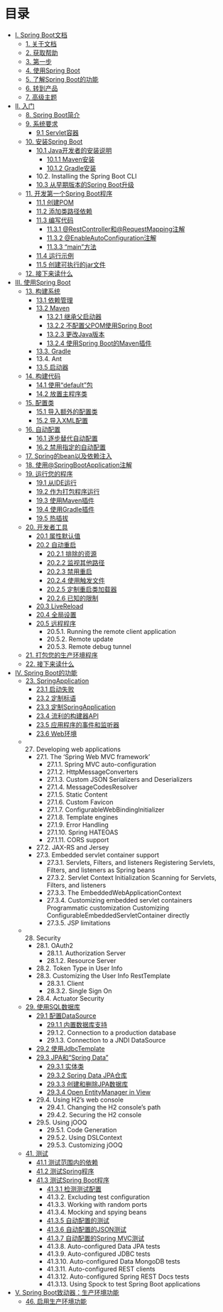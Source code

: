 # 目录

* [I. Spring Boot文档](I.Spring_Boot_Documentation/README.md)
    * [1. 关于文档](I.Spring_Boot_Documentation/1.About_the_documentation.md)
    * [2. 获取帮助](I.Spring_Boot_Documentation/2.Getting_help.md)
    * [3. 第一步](I.Spring_Boot_Documentation/3.First_steps.md)
    * [4. 使用Spring Boot](I.Spring_Boot_Documentation/4.Working_with_Spring_Boot.md)
    * [5. 了解Spring Boot的功能](I.Spring_Boot_Documentation/5.Learning_about_Spring_Boot_features.md)
    * [6. 转到产品](I.Spring_Boot_Documentation/6.Moving_to_production.md)
    * [7. 高级主题](I.Spring_Boot_Documentation/7.Advanced_topics.md)
* [II. 入门](II.Getting_started/README.md)
    * [8. Spring Boot简介](II.Getting_started/8.Introducing_Spring_Boot.md)
    * [9. 系统要求](II.Getting_started/9.System_Requirements.md)
        * [9.1 Servlet容器](II.Getting_started/9.System_Requirements.md#91-servlet容器)
    * [10. 安装Spring Boot](II.Getting_started/10.Installing_Spring_Boot.md)
        * [10.1 Java开发者的安装说明](II.Getting_started/10.1.Installation_instructions_for_the_Java_developer.md)
            * [10.1.1 Maven安装](II.Getting_started/10.1.1.Maven_installation.md)
            * [10.1.2 Gradle安装](II.Getting_started/10.1.2.Gradle_installation.md)
        * 10.2. Installing the Spring Boot CLI
        * [10.3 从早期版本的Spring Boot升级](II.Getting_started/10.3.Upgrading_from_an_earlier_version_of_Spring_Boot.md)
    * [11. 开发第一个Spring Boot程序](II.Getting_started/11.Developing_your_first_Spring_Boot_application.md)
        * [11.1 创建POM](II.Getting_started/11.1.Creating_the_POM.md)
        * [11.2 添加类路径依赖](II.Getting_started/11.2.Adding_classpath_dependencies.md)
        * [11.3 编写代码](II.Getting_started/11.3.Writing_the_code.md)
            * [11.3.1 @RestController和@RequestMapping注解](II.Getting_started/11.3.1.The_@RestController_and_@RequestMapping_annotations.md)
            * [11.3.2 @EnableAutoConfiguration注解](II.Getting_started/11.3.2.The_@EnableAutoConfiguration_annotation.md)
            * [11.3.3 “main”方法](II.Getting_started/11.3.3.The_“main”_method.md)
        * [11.4 运行示例](II.Getting_started/11.4.Running_the_example.md)
        * [11.5 创建可执行的jar文件](II.Getting_started/11.5.Creating_an_executable_jar.md)
    * [12. 接下来读什么](II.Getting_started/12.What_to_read_next.md)
* [III. 使用Spring Boot](III.Using_Spring_Boot/README.md)
    * [13. 构建系统](III.Using_Spring_Boot/13.Build_systems.md)
        * [13.1 依赖管理](III.Using_Spring_Boot/13.1.Dependency_management.md)
        * [13.2 Maven](III.Using_Spring_Boot/13.2.Maven.md)
            * [13.2.1 继承父启动器](III.Using_Spring_Boot/13.2.1.Inheriting_the_starter_parent.md)
            * [13.2.2 不配置父POM使用Spring  Boot](III.Using_Spring_Boot/13.2.2.Using_Spring_Boot_without_the_parent_POM.md)
            * [13.2.3 更改Java版本](III.Using_Spring_Boot/13.2.3.Changing_the_Java_version.md)
            * [13.2.4 使用Spring Boot的Maven插件](III.Using_Spring_Boot/13.2.4.Using_the_Spring_Boot_Maven_plugin.md)
        * [13.3. Gradle](III.Using_Spring_Boot/13.3.Gradle.md)
        * 13.4. Ant
        * [13.5 启动器](III.Using_Spring_Boot/13.5.Starters.md)
    * [14. 构建代码](III.Using_Spring_Boot/14.Structuring_your_code.md)
        * [14.1 使用“default”包](III.Using_Spring_Boot/14.Structuring_your_code.md#141-使用default包)
        * [14.2 放置主程序类](III.Using_Spring_Boot/14.Structuring_your_code.md#142-放置主程序类)
    * [15. 配置类](III.Using_Spring_Boot/15.Configuration_classes.md)
        * [15.1 导入额外的配置类](III.Using_Spring_Boot/15.Configuration_classes.md#151-导入额外的配置类)
        * [15.2 导入XML配置](III.Using_Spring_Boot/15.Configuration_classes.md#152-导入XML配置)
    * [16. 自动配置](III.Using_Spring_Boot/16.Auto-configuration.md)
        * [16.1 逐步替代自动配置](III.Using_Spring_Boot/16.Auto-configuration.md#161-逐步替代自动配置)
        * [16.2 禁用指定的自动配置](III.Using_Spring_Boot/16.Auto-configuration.md#162-禁用指定的自动配置)
    * [17. Spring的bean以及依赖注入](III.Using_Spring_Boot/17.Spring_Beans_and_dependency_injection.md)
    * [18. 使用@SpringBootApplication注解](III.Using_Spring_Boot/18.Using_the_@SpringBootApplication_annotation.md)
    * [19. 运行您的程序](III.Using_Spring_Boot/19.Running_your_application.md)
        * [19.1 从IDE运行](III.Using_Spring_Boot/19.1.Running_from_an_IDE.md)
        * [19.2 作为打包程序运行](III.Using_Spring_Boot/19.2.Running_as_a_packaged_application.md)
        * [19.3 使用Maven插件](III.Using_Spring_Boot/19.3.Using_the_Maven_plugin.md)
        * [19.4 使用Gradle插件](III.Using_Spring_Boot/19.4.Using_the_Gradle_plugin.md)
        * [19.5 热插拔](III.Using_Spring_Boot/19.5.Hot_swapping.md)
    * [20. 开发者工具](III.Using_Spring_Boot/20.Developer_tools.md)
        * [20.1 属性默认值](III.Using_Spring_Boot/20.1.Property_defaults.md)
        * [20.2 自动重启](III.Using_Spring_Boot/20.2.Automatic_restart.md)
            * [20.2.1 排除的资源](III.Using_Spring_Boot/20.2.1.Excluding_resources.md)
            * [20.2.2 监视其他路径](III.Using_Spring_Boot/20.2.2.Watching_additional_paths.md)
            * [20.2.3 禁用重启](III.Using_Spring_Boot/20.2.3.Disabling_restart.md)
            * [20.2.4 使用触发文件](III.Using_Spring_Boot/20.2.4.Using_a_trigger_file.md)
            * [20.2.5 定制重启类加载器](III.Using_Spring_Boot/20.2.5.Customizing_the_restart_classloader.md)
            * [20.2.6 已知的限制](III.Using_Spring_Boot/20.2.6.Known_limitations.md)
        * [20.3 LiveReload](III.Using_Spring_Boot/20.3.LiveReload.md)
        * [20.4 全局设置](III.Using_Spring_Boot/20.4.Global_settings.md)
        * [20.5 远程程序](III.Using_Spring_Boot/20.5.Remote_applications.md)
            * 20.5.1. Running the remote client application
            * 20.5.2. Remote update
            * 20.5.3. Remote debug tunnel
    * [21. 打包您的生产环境程序](III.Using_Spring_Boot/21.Packaging_your_application_for_production.md)
    * [22. 接下来读什么](III.Using_Spring_Boot/22.What_to_read_next.md)
* [IV. Spring Boot的功能](IV.Spring_Boot_features/README.md)
    * [23. SpringApplication](IV.Spring_Boot_features/23.SpringApplication.md)
        * [23.1 启动失败](IV.Spring_Boot_features/23.1.Startup_failure.md)
        * [23.2 定制标语](IV.Spring_Boot_features/23.2.Customizing_the_Banner.md)
        * [23.3 定制SpringApplication](IV.Spring_Boot_features/23.3.Customizing_SpringApplication.md)
        * [23.4 流利的构建器API](IV.Spring_Boot_features/23.4.Fluent_builder_API.md)
        * [23.5 应用程序的事件和监听器](IV.Spring_Boot_features/23.5.Application_events_and_listeners.md)
        * [23.6 Web环境](IV.Spring_Boot_features/23.6.Web_environment.md)
    * 27. Developing web applications
        * 27.1. The ‘Spring Web MVC framework’
            * 27.1.1. Spring MVC auto-configuration
            * 27.1.2. HttpMessageConverters
            * 27.1.3. Custom JSON Serializers and Deserializers
            * 27.1.4. MessageCodesResolver
            * 27.1.5. Static Content
            * 27.1.6. Custom Favicon
            * 27.1.7. ConfigurableWebBindingInitializer
            * 27.1.8. Template engines
            * 27.1.9. Error Handling
            * 27.1.10. Spring HATEOAS
            * 27.1.11. CORS support
        * 27.2. JAX-RS and Jersey
        * 27.3. Embedded servlet container support
            * 27.3.1. Servlets, Filters, and listeners
Registering Servlets, Filters, and listeners as Spring beans
            * 27.3.2. Servlet Context Initialization
Scanning for Servlets, Filters, and listeners
            * 27.3.3. The EmbeddedWebApplicationContext
            * 27.3.4. Customizing embedded servlet containers
Programmatic customization
Customizing ConfigurableEmbeddedServletContainer directly
            * 27.3.5. JSP limitations
    * 28. Security
        * 28.1. OAuth2
            * 28.1.1. Authorization Server
            * 28.1.2. Resource Server
        * 28.2. Token Type in User Info
        * 28.3. Customizing the User Info RestTemplate
            * 28.3.1. Client
            * 28.3.2. Single Sign On
        * 28.4. Actuator Security 
    * [29. 使用SQL数据库](IV.Spring_Boot_features/29.Working_with_SQL_databases.md)
        * [29.1 配置DataSource](IV.Spring_Boot_features/29.1.Configure_a_DataSource.md)
            * [29.1.1 内置数据库支持](IV.Spring_Boot_features/29.1.1.Embedded_Database_Support.md)
            * 29.1.2. Connection to a production database
            * 29.1.3. Connection to a JNDI DataSource
        * [29.2 使用JdbcTemplate](IV.Spring_Boot_features/29.2.Using_JdbcTemplate.md)
        * [29.3 JPA和“Spring Data”](IV.Spring_Boot_features/29.3.JPA_and_‘Spring_Data’.md)
            * [29.3.1 实体类](IV.Spring_Boot_features/29.3.1.Entity_Classes.md)
            * [29.3.2 Spring Data JPA仓库](IV.Spring_Boot_features/29.3.2.Spring_Data_JPA_Repositories.md)
            * [29.3.3 创建和删除JPA数据库](IV.Spring_Boot_features/29.3.3.Creating_and_dropping_JPA_databases.md)
            * [29.3.4 Open EntityManager in View](IV.Spring_Boot_features/29.3.4.Open_EntityManager_in_View.md)
        * 29.4. Using H2’s web console
            * 29.4.1. Changing the H2 console’s path
            * 29.4.2. Securing the H2 console
        * 29.5. Using jOOQ
            * 29.5.1. Code Generation
            * 29.5.2. Using DSLContext
            * 29.5.3. Customizing jOOQ
    * [41. 测试](IV.Spring_Boot_features/41.Testing.md)
        * [41.1 测试范围内的依赖](IV.Spring_Boot_features/41.1.Test_scope_dependencies.md)
        * [41.2 测试Spring程序](IV.Spring_Boot_features/41.2.Testing_Spring_applications.md)
        * [41.3 测试Spring Boot程序](IV.Spring_Boot_features/41.3.Testing_Spring_Boot_applications.md)
            * [41.3.1 检测测试配置](IV.Spring_Boot_features/41.3.Testing_Spring_Boot_applications.md)
            * 41.3.2. Excluding test configuration
            * 41.3.3. Working with random ports
            * 41.3.4. Mocking and spying beans
            * [41.3.5 自动配置的测试](IV.Spring_Boot_features/41.3.5.Auto-configured_tests.md)
            * [41.3.6 自动配置的JSON测试](IV.Spring_Boot_features/41.3.6.Auto-configured_JSON_tests.md)
            * [41.3.7 自动配置的Spring MVC测试](IV.Spring_Boot_features/41.3.7.Auto-configured_Spring_MVC_tests.md)
            * 41.3.8. Auto-configured Data JPA tests
            * 41.3.9. Auto-configured JDBC tests
            * 41.3.10. Auto-configured Data MongoDB tests
            * 41.3.11. Auto-configured REST clients
            * 41.3.12. Auto-configured Spring REST Docs tests
            * 41.3.13. Using Spock to test Spring Boot applications
* [V. Spring Boot致动器：生产环境功能](V.Spring_Boot_Actuator_Production-ready_features/README.md)
    * [46. 启用生产环境功能](V.Spring_Boot_Actuator_Production-ready_features/46.Enabling_production-ready_features.md)
